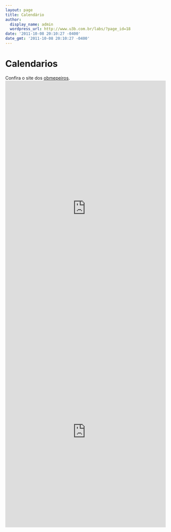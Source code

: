 ```yaml
---
layout: page
title: Calendário
author:
  display_name: admin
  wordpress_url: http://www.u3b.com.br/labs/?page_id=18
date: '2011-10-08 20:10:27 -0400'
date_gmt: '2011-10-08 20:10:27 -0400'
---
```


<h1 class="page-heading">Calendarios</h1>
Confira o site dos <a href="http://www.obmepeiros.com.br/calendario-olimpico"> obmepeiros</a>.

<iframe src="http://www.obmepeiros.com.br/calendario-olimpico" style=" border-width:0 " width="100%" height="800" frameborder="0" ></iframe>

<iframe src="https://calendar.google.com/calendar/embed?height=600&amp;wkst=1&amp;bgcolor=%23FFFFFF&amp;src=5hu5pdv8ejqnpfe3hrcj41b9gc%40group.calendar.google.com&amp;color=%232F6309&amp;ctz=America%2FSao_Paulo" style=" border-width:0 " width="100%" height="600" frameborder="0" scrolling="no"></iframe>



 
---
